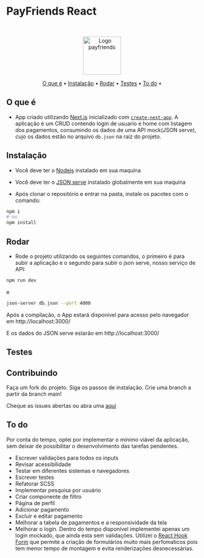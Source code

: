 # PayFriends React

<br />
<p align="center">
    <img src="./public/images/payfriends.png" alt="Logo payfriends" width="100">
<p align="center">
  <a href="#o-que-é">O que é</a> •
  <a href="#instalação">Instalação</a> •
  <a href="#rodar">Rodar</a> •
  <a href="#testes">Testes</a> •
  <a href="#to-do">To do</a> •
</p>

## O que é

* App criado utilizando [Next.js](https://nextjs.org/) inicializado com [`create-next-app`](https://github.com/vercel/next.js/tree/canary/packages/create-next-app). A aplicação é um CRUD contendo login de usuario e home com listagem dos pagamentos, consumindo os dados de uma API mock(JSON serve), cujo os dados estão no arquivo `db.json` na raiz do projeto.

## Instalação

* Você deve ter o <a href="https://nodejs.org/en/">Nodejs</a> instalado em sua maquína

* Você deve ter o <a href="https://www.npmjs.com/package/json-server">JSON serve</a> instalado globalmente em sua maquína

* Após clonar o repositório e entrar na pasta, instale os pacotes com o comando:

```bash
npm i
# ou
npm install
```

## Rodar

* Rode o projeto utilizando os seguintes comandos, o primeiro é para subir a aplicação e o segundo para subir o json serve, nosso serviço de API:

```bash
npm run dev
```
e

```bash
json-server db.json --port 4000
```

Após a compilação, o App estará disponível para acesso
pelo navegador em http://localhost:3000/

E os dados do JSON serve estarão em http://localhost:3000/

## Testes


## Contribuindo

Faça um fork do projeto. Siga os passos de instalação. Crie uma branch a partir da branch main!

Cheque as issues abertas ou abra uma <a href=https://github.com/danditeoa/picpay-desafio-frontend/issues> aqui</a>

## To do

Por conta do tempo, optei por implementar o mínimo viável da aplicação, sem deixar de possibilitar o desenvolvimento das tarefas pendentes.

* Escrever validações para todos os inputs
* Revisar acessibilidade
* Testar em diferentes sistemas e navegadores
* Escrever testes
* Refatorar SCSS
* Implementar pesquisa por usuário
* Criar componente de filtro
* Página de perfil
* Adicionar pagamento
* Excluir e editar pagamento
* Melhorar a tabela de pagamentos e a responsividade da tela
* Melhorar o login. Dentro do tempo disponível implementei apenas um login mockado, que ainda esta sem validações. Utilizei o <a href=https://react-hook-form.com> React Hook Form</a> que permite a criação de formulários muito mais perfomaticos pois tem menor tempo de montagem e evita renderizações desnecessárias.